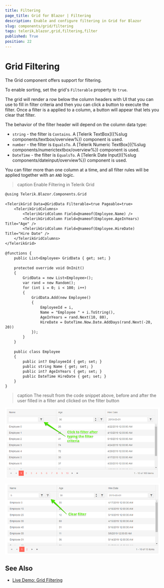 ```yaml
---
title: Filtering
page_title: Grid for Blazor | Filtering
description: Enable and configure filtering in Grid for Blazor
slug: components/grid/filtering
tags: telerik,blazor,grid,filtering,filter
published: True
position: 22
---
```


# Grid Filtering

The Grid component offers support for filtering.

To enable sorting, set the grid's `Filterable` property to `true`.

The grid will render a row below the column headers with UI that you can use to fill in filter criteria and then you can click a button to execute the filter. Once a filter is a applied to a column, a button will appear that lets you clear that filter.

The behavior of the filter header will depend on the column data type:

* `string` - the filter is `Contains`. A [Telerik TextBox]({%slug components/textbox/overview%}) component is used.
* `number` - the filter is `EqualsTo`. A [Telerik Numeric TextBox]({%slug components/numerictextbox/overview%}) component is used.
* `DateTime` - the filter is `EqualsTo`. A [Telerik Date Input]({%slug components/dateinput/overview%}) component is used.

You can filter more than one column at a time, and all filter rules will be applied together with an `AND` logic.

>caption Enable Filtering in Telerik Grid

````CSHTML
@using Telerik.Blazor.Components.Grid

<TelerikGrid Data=@GridData Filterable=true Pageable=true>
	<TelerikGridColumns>
		<TelerikGridColumn Field=@nameof(Employee.Name) />
		<TelerikGridColumn Field=@nameof(Employee.AgeInYears) Title="Age" />
		<TelerikGridColumn Field=@nameof(Employee.HireDate) Title="Hire Date" />
	</TelerikGridColumns>
</TelerikGrid>

@functions {
	public List<Employee> GridData { get; set; }

	protected override void OnInit()
	{
		GridData = new List<Employee>();
		var rand = new Random();
		for (int i = 0; i < 100; i++)
		{
			GridData.Add(new Employee()
			{
				EmployeeId = i,
				Name = "Employee " + i.ToString(),
				AgeInYears = rand.Next(10, 80),
				HireDate = DateTime.Now.Date.AddDays(rand.Next(-20, 20))
			});
		}
	}

	public class Employee
	{
		public int? EmployeeId { get; set; }
		public string Name { get; set; }
		public int? AgeInYears { get; set; }
		public DateTime HireDate { get; set; }
	}
}
````

>caption The result from the code snippet above, before and after the user filled in a filter and clicked on the filter button

![](images/filterable-grid.png)

![](images/filtered-grid.png)


## See Also

  * [Live Demo: Grid Filtering](https://demos.telerik.com/blazor-ui/grid/filtering)
   
  